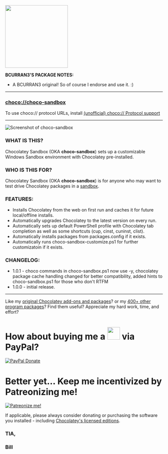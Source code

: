 <img src="https://raw.githubusercontent.com/bcurran3/ChocolateyPackages/master/choco-sandbox/choco-sandbox_icon.png" width="200" height="200">

**BCURRAN3'S PACKAGE NOTES:**
* A BCURRAN3 original! So of course I endorse and use it. :)

---

### [choco://choco-sandbox](choco://choco-sandbox)
To use choco:// protocol URLs, install [(unofficial) choco:// Protocol support ](https://chocolatey.org/packages/choco-protocol-support)

---

![Screenshot of choco-sandbox](https://raw.githubusercontent.com/bcurran3/ChocolateyPackages/master/choco-sandbox/choco-sandbox_screenshot.png)
	
### WHAT IS THIS?
Chocolatey Sandbox (OKA **choco-sandbox**) sets up a customizable Windows Sandbox environment with Chocolatey pre-installed.
	
### WHO IS THIS FOR?
Chocolatey Sandbox (OKA **choco-sandbox**) is for anyone who may want to test drive Chocolatey packages in a [sandbox](https://en.wikipedia.org/wiki/Sandbox_(computer_security)).


### FEATURES:
* Installs Chocolatey from the web on first run and caches it for future local/offline installs.
* Automatically upgrades Chocolatey to the latest version on every run.
* Automatically sets up default PowerShell profile with Chocolatey tab completion as well as some shortcuts (cup, cinst, cuninst, clist).
* Automatically installs packages from packages.config if it exists.
* Automatically runs choco-sandbox-customize.ps1 for further customizatoin if it exists.

### CHANGELOG:
* 1.0.1 - choco commands in choco-sandbox.ps1 now use -y, chocolatey package cache handling changed for better compatibility, added hints to choco-sandbox.ps1 for those who don't RTFM
* 1.0.0 - initial release.


***

Like my [original Chocolatey add-ons and packages](https://community.chocolatey.org/packages?q=tag%3Abcurran3)? or my [400+ other program packages](https://chocolatey.org/profiles/bcurran3)? Find them useful? Appreciate my hard work, time, and effort?


<h1>How about buying me a <img src="https://cdn.rawgit.com/bcurran3/ChocolateyPackages/master/mylogos/beer.png" alt="" width="40" height="40"> via PayPal?</h1>

[![PayPal Donate](https://www.paypalobjects.com/webstatic/mktg/logo/AM_SbyPP_mc_vs_dc_ae.jpg)](https://www.paypal.me/bcurran3donations)

<h1>Better yet... Keep me incentivized by Patreonizing me!</h1>

[![Patreonize me!](https://c5.patreon.com/external/logo/downloads_wordmark_white_on_coral.png)](https://www.patreon.com/bcurran3)


If applicable, please always consider donating or purchasing the software you installed - including [Chocolatey's licensed editions](https://chocolatey.org/pricing).

<h3>TIA,</h3>

<h3>Bill</h3>
